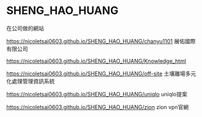# SHENG_HAO_HUANG
在公司做的網站

https://nicoletsai0603.github.io/SHENG_HAO_HUANG/chanyu1101 展佑國際有限公司

https://nicoletsai0603.github.io/SHENG_HAO_HUANG/Knowledge_html 

https://nicoletsai0603.github.io/SHENG_HAO_HUANG/off-site  土壤離場多元化處理管理資訊系統

https://nicoletsai0603.github.io/SHENG_HAO_HUANG/uniqlo   uniqlo提案

https://nicoletsai0603.github.io/SHENG_HAO_HUANG/zion    zion vpn官網
